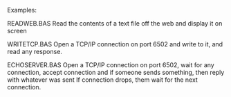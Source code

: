 Examples:

READWEB.BAS
 Read the contents of a text file off the web and display it on screen

WRITETCP.BAS
  Open a TCP/IP connection on port 6502 and write to it, and read any response.

ECHOSERVER.BAS
  Open a TCP/IP connection on port 6502, wait for any connection, accept connection
  and if someone sends something, then reply with whatever was sent
  If connection drops, them wait for the next connection.

  